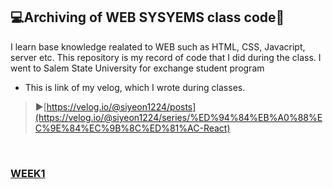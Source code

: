 ## 💻Archiving of WEB SYSYEMS class code🌟
I learn base knowledge realated to WEB such as HTML, CSS, Javacript, server etc. This repository is my record of code that I did during the class. I went to Salem State University for exchange student program
- This is link of my velog, which I wrote during classes.
> ▶️[https://velog.io/@siyeon1224/posts](https://velog.io/@siyeon1224/series/%ED%94%84%EB%A0%88%EC%9E%84%EC%9B%8C%ED%81%AC-React)
<br>
<h3><a href="https://github.com/siyeon9302/ITE-web-systems/tree/week1">WEEK1</a></h3>

